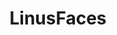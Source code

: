 ---
title: LinusFaces
crosslinks:
- SlickLafreniere
- megalinks
- ProCSS
- patientgamers
- TelegramStickersShare
---